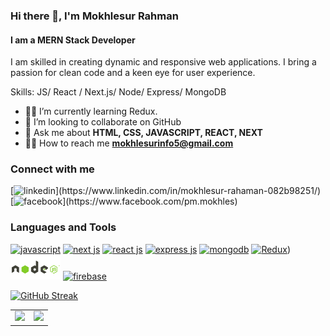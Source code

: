 ### Hi there 👋, I'm Mokhlesur Rahman
#### I am a MERN Stack Developer
I am skilled in creating dynamic and responsive web applications. I bring a passion for clean code and a keen eye for user experience.

Skills:  JS/ React / Next.js/ Node/ Express/ MongoDB

- 👨‍🏫 I’m currently learning Redux. 
- 👯 I’m looking to collaborate on GitHub 
- 💬 Ask me about **HTML, CSS, JAVASCRIPT, REACT, NEXT**
- 🕵️‍♂️ How to reach me **mokhlesurinfo5@gmail.com**

### Connect with me
<div>
[<img valign="top" src='https://upload.wikimedia.org/wikipedia/commons/thumb/0/01/LinkedIn_Logo.svg/2560px-LinkedIn_Logo.svg.png' alt='linkedin' height='30'>](https://www.linkedin.com/in/mokhlesur-rahaman-082b98251/) 
[<img src='https://upload.wikimedia.org/wikipedia/commons/thumb/7/7c/Facebook_New_Logo_%282015%29.svg/512px-Facebook_New_Logo_%282015%29.svg.png' alt='facebook' height='40'>](https://www.facebook.com/pm.mokhles)
</div>


### Languages and Tools
[<img src='https://cdn-icons-png.flaticon.com/512/5968/5968292.png' alt='javascript' height='40'>](https://developer.mozilla.org/en-US/docs/Web/JavaScript)
[<img src='https://cdn.icon-icons.com/icons2/2148/PNG/512/nextjs_icon_132160.png' alt='next js' height='40'>](https://nextjs.org/) 
[<img src='https://cdn4.iconfinder.com/data/icons/logos-3/600/React.js_logo-512.png' alt='react js' height='40'>](https://react.dev/)
[<img src='https://res.cloudinary.com/practicaldev/image/fetch/s--YbV36HLj--/c_imagga_scale,f_auto,fl_progressive,h_420,q_auto,w_1000/https://dev-to-uploads.s3.amazonaws.com/i/hpg6if7btrwilqkidqbe.png' alt='express js' height='40'>](https://expressjs.com/)
[<img src='https://static-00.iconduck.com/assets.00/mongodb-original-wordmark-icon-2015x2048-n6r3kuri.png' alt='mongodb' height='40'>](https://www.mongodb.com/atlas/database)
[<img src='https://raw.githubusercontent.com/aouahib/redux_app_final/main/src/assets/logo.png' alt='Redux' height='40'>]([https://redux.js.org/))
[<img src='https://raw.githubusercontent.com/SpeedyC86/prezentare-nodejs/master/assets/nodejs-logo.png' alt='node js' height='40'>](https://nodejs.org/en)
[<img src='https://cdn.iconscout.com/icon/free/png-256/free-firebase-1-282796.png' alt='firebase' height='40'>](https://firebase.google.com/)

[![GitHub Streak](https://github-readme-streak-stats.herokuapp.com?user=pm-rahman)](https://git.io/streak-stats)

<table>
  <tr>
    <td valign="top"><img src="https://github-readme-stats.vercel.app/api/top-langs/?username=pm-rahman&layout=compact&show_icons=true&title_color=34abeb&icon_color=34abeb&text_color=151515&bg_color=ffffff"/></td>
    <td valign="top"><img src="https://github-readme-stats.vercel.app/api?username=pm-rahman&show_icons=true&title_color=34abeb&icon_color=34abeb&text_color=151515&bg_color=ffffff"/></td>
  </tr>
</table>


</div>
